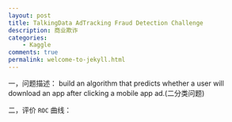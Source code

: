 ```yaml
---
layout: post
title: TalkingData AdTracking Fraud Detection Challenge
description: 商业欺诈
categories:
    - Kaggle
comments: true
permalink: welcome-to-jekyll.html
---
```

一，问题描述：
build an algorithm that predicts whether a user will download an app after clicking a mobile app ad.(二分类问题)

二，评价
`ROC` 曲线：

